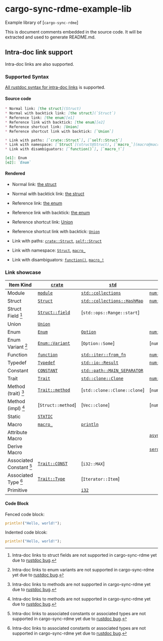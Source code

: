 <!-- cargo-sync-rdme title [[ -->
# cargo-sync-rdme-example-lib
<!-- cargo-sync-rdme ]] -->
<!-- cargo-sync-rdme badge -->
<!-- cargo-sync-rdme rustdoc [[ -->
Example library of \[`cargo-sync-rdme`\]

This is document comments embedded in the source code.
It will be extracted and used to generate README.md.

## Intra-doc link support

Intra-doc links are also supported.

### Supported Syntax

[All rustdoc syntax for intra-doc links](https://doc.rust-lang.org/rustdoc/write-documentation/linking-to-items-by-name.html) is supported.

#### Source code

````markdown
* Normal link: [the struct](Struct)
* Normal with backtick link: [the struct](`Struct`)
* Reference link: [the enum][e1]
* Reference link with backtick: [the enum][e2]
* Reference shortcut link: [Union]
* Reference shortcut link with backtick: [`Union`]

* Link with paths: [`crate::Struct`], [`self::Struct`]
* Link with namespace: [`Struct`](struct@Struct), [`macro_`](macro@macro_)
* Link with disambiguators: [`function()`], [`macro_!`]

[e1]: Enum
[e2]: `Enum`
````

#### Rendered

* Normal link: [the struct](https://gifnksm.github.io/cargo-sync-rdme/cargo_sync_rdme_example_lib/struct.Struct.html)

* Normal with backtick link: [the struct](https://gifnksm.github.io/cargo-sync-rdme/cargo_sync_rdme_example_lib/struct.Struct.html)

* Reference link: [the enum](https://gifnksm.github.io/cargo-sync-rdme/cargo_sync_rdme_example_lib/enum.Enum.html)

* Reference link with backtick: [the enum](https://gifnksm.github.io/cargo-sync-rdme/cargo_sync_rdme_example_lib/enum.Enum.html)

* Reference shortcut link: [Union](https://gifnksm.github.io/cargo-sync-rdme/cargo_sync_rdme_example_lib/union.Union.html)

* Reference shortcut link with backtick: [`Union`](https://gifnksm.github.io/cargo-sync-rdme/cargo_sync_rdme_example_lib/union.Union.html)

* Link with paths: [`crate::Struct`](https://gifnksm.github.io/cargo-sync-rdme/cargo_sync_rdme_example_lib/struct.Struct.html), [`self::Struct`](https://gifnksm.github.io/cargo-sync-rdme/cargo_sync_rdme_example_lib/struct.Struct.html)

* Link with namespace: [`Struct`](https://gifnksm.github.io/cargo-sync-rdme/cargo_sync_rdme_example_lib/struct.Struct.html), [`macro_`](https://gifnksm.github.io/cargo-sync-rdme/cargo_sync_rdme_example_lib/macro.macro_.html)

* Link with disambiguators: [`function()`](https://gifnksm.github.io/cargo-sync-rdme/cargo_sync_rdme_example_lib/fn.function.html), [`macro_!`](https://gifnksm.github.io/cargo-sync-rdme/cargo_sync_rdme_example_lib/macro.macro_.html)

### Link showcase

|Item Kind|[`crate`](https://gifnksm.github.io/cargo-sync-rdme/cargo_sync_rdme_example_lib/index.html)|[`std`](https://doc.rust-lang.org/nightly/std/index.html)|External Crate|
|---------|-------|-----|--------------|
|Module|[`module`](https://gifnksm.github.io/cargo-sync-rdme/cargo_sync_rdme_example_lib/module/index.html)|[`std::collections`](https://doc.rust-lang.org/nightly/std/collections/index.html)|[`num::bigint`](https://docs.rs/num/0.4/num/bigint/index.html)|
|Struct|[`Struct`](https://gifnksm.github.io/cargo-sync-rdme/cargo_sync_rdme_example_lib/struct.Struct.html)|[`std::collections::HashMap`](https://doc.rust-lang.org/nightly/std/collections/hash/map/struct.HashMap.html)|[`num::bigint::BigInt`](https://docs.rs/num-bigint/0.4/num_bigint/bigint/struct.BigInt.html)|
|Struct Field [^1]|[`Struct::field`](https://gifnksm.github.io/cargo-sync-rdme/cargo_sync_rdme_example_lib/struct.Struct.html#structfield.field)|\[`std::ops::Range::start`\]||
|Union|[`Union`](https://gifnksm.github.io/cargo-sync-rdme/cargo_sync_rdme_example_lib/union.Union.html)|||
|Enum|[`Enum`](https://gifnksm.github.io/cargo-sync-rdme/cargo_sync_rdme_example_lib/enum.Enum.html)|[`Option`](https://doc.rust-lang.org/nightly/core/option/enum.Option.html)|[`num::traits::FloatErrorKind`](https://docs.rs/num-traits/0.2/num_traits/enum.FloatErrorKind.html)|
|Enum Variant [^2]|[`Enum::Variant`](https://gifnksm.github.io/cargo-sync-rdme/cargo_sync_rdme_example_lib/enum.Enum.html#variant.Variant)|\[`Option::Some`\]|\[`num::traits::FloatErrorKind::Empty`\]|
|Function|[`function`](https://gifnksm.github.io/cargo-sync-rdme/cargo_sync_rdme_example_lib/fn.function.html)|[`std::iter::from_fn`](https://doc.rust-lang.org/nightly/core/iter/sources/from_fn/fn.from_fn.html)|[`num::abs`](https://docs.rs/num-traits/0.2/num_traits/sign/fn.abs.html)|
|Typedef|[`Typedef`](https://gifnksm.github.io/cargo-sync-rdme/cargo_sync_rdme_example_lib/type.Typedef.html)|[`std::io::Result`](https://doc.rust-lang.org/nightly/std/io/error/type.Result.html)|[`num::BigRational`](https://docs.rs/num-rational/0.4/num_rational/type.BigRational.html)|
|Constant|[`CONSTANT`](https://gifnksm.github.io/cargo-sync-rdme/cargo_sync_rdme_example_lib/constant.CONSTANT.html)|[`std::path::MAIN_SEPARATOR`](https://doc.rust-lang.org/nightly/std/path/constant.MAIN_SEPARATOR.html)||
|Trait|[`Trait`](https://gifnksm.github.io/cargo-sync-rdme/cargo_sync_rdme_example_lib/trait.Trait.html)|[`std::clone::Clone`](https://doc.rust-lang.org/nightly/core/clone/trait.Clone.html)|[`num::Num`](https://docs.rs/num-traits/0.2/num_traits/trait.Num.html)|
|Method (trait) [^3]|[`Trait::method`](https://gifnksm.github.io/cargo-sync-rdme/cargo_sync_rdme_example_lib/Trait/fn.method.html)|\[`std::clone::Clone::clone`\]|\[`num::Num::from_str_radix`\]|
|Method (impl) [^3]|\[`Struct::method`\]|\[`Vec::clone`\]|\[`num::bigint::BigInt::from_str_radix`\]|
|Static|[`STATIC`](https://gifnksm.github.io/cargo-sync-rdme/cargo_sync_rdme_example_lib/static.STATIC.html)|||
|Macro|[`macro_`](https://gifnksm.github.io/cargo-sync-rdme/cargo_sync_rdme_example_lib/macro.macro_.html)|[`println`](https://doc.rust-lang.org/nightly/std/macro.println.html)||
|Attribute Macro|||[`async_trait::async_trait`](https://docs.rs/async-trait/0.1.77/async_trait/attr.async_trait.html)|
|Derive Macro|||[`serde::Serialize`](https://docs.rs/serde_derive/1.0.197/serde_derive/derive.Serialize.html)|
|Associated Constant [^4]|[`Trait::CONST`](https://gifnksm.github.io/cargo-sync-rdme/cargo_sync_rdme_example_lib/trait.Trait.html#associatedconstant.CONST)|\[`i32::MAX`\]||
|Associated Type [^4]|[`Trait::Type`](https://gifnksm.github.io/cargo-sync-rdme/cargo_sync_rdme_example_lib/trait.Trait.html#associatedtype.Type)|\[`Iterator::Item`\]||
|Primitive||[`i32`](https://doc.rust-lang.org/nightly/std/primitive.i32.html)||

[^1]: Intra-doc links to struct fields are not supported in cargo-sync-rdme yet due to [rustdoc bug].

[^2]: Intra-doc links to enum variants are not supported in cargo-sync-rdme yet due to [rustdoc bug].

[^3]: Intra-doc links to methods are not supported in cargo-sync-rdme yet due to [rustdoc bug].

[^4]: Intra-doc links to associated constants or associated types are not supported in cargo-sync-rdme yet due to [rustdoc bug].

#### Code Block

Fenced code block:

````rust
println!("Hello, world!");
````

Indented code blcok:

````rust
println!("Hello, world!");

````

[rustdoc bug]: https://github.com/rust-lang/rust/issues/101687
<!-- cargo-sync-rdme ]] -->

